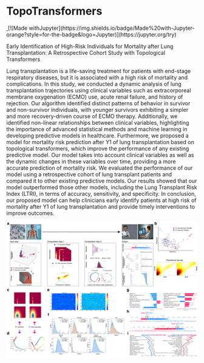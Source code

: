 # TopoTransformers
<div style="text-align: justity;">
<p align="left">
  <a href="https://choosealicense.com/licenses/gpl-3.0/">
    <img src="https://img.shields.io/badge/License-GPLv3-green" alt="">
  </a>
  [![Made withJupyter](https://img.shields.io/badge/Made%20with-Jupyter-orange?style=for-the-badge&logo=Jupyter)](https://jupyter.org/try)
  
</p>
  
Early Identification of High-Risk Individuals for Mortality after Lung Transplantation: A Retrospective Cohort Study with Topological Transformers

Lung transplantation is a life-saving treatment for patients with end-stage respiratory diseases, but it is associated with a high risk of mortality and complications. In this study, we conducted a dynamic analysis of lung transplantation trajectories using clinical variables such as extracorporeal membrane oxygenation (ECMO) use, acute renal failure, and history of rejection. Our algorithm identified distinct patterns of behavior in survivor and non-survivor individuals, with younger survivors exhibiting a simpler and more recovery-driven course of ECMO therapy. Additionally, we identified non-linear relationships between clinical variables, highlighting the importance of advanced statistical methods and machine learning in developing predictive models in healthcare.
Furthermore, we proposed a model for mortality risk prediction after Y1 of lung transplantation based on topological transformers, which improve the performance of any existing predictive model. Our model takes into account clinical variables as well as the dynamic changes in these variables over time, providing a more accurate prediction of mortality risk. We evaluated the performance of our model using a retrospective cohort of lung transplant patients and compared it to other existing predictive models. Our results showed that our model outperformed those other models, including the Lung Transplant Risk Index (LTRI), in terms of accuracy, sensitivity, and specificity.
In conclusion, our proposed model can help clinicians early identify patients at high risk of mortality after Y1 of lung transplantation and provide timely interventions to improve outcomes.

</div>

![TopoTransformers Schema](https://github.com/MorillaLab/TopoTransformers/blob/main/Figure_1.png)

